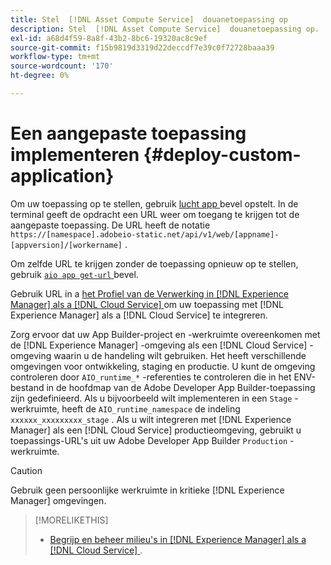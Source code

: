 ```yaml
---
title: Stel  [!DNL Asset Compute Service]  douanetoepassing op
description: Stel  [!DNL Asset Compute Service]  douanetoepassing op.
exl-id: a68d4f59-8a8f-43b2-8bc6-19320ac8c9ef
source-git-commit: f15b9819d3319d22deccdf7e39c0f72728baaa39
workflow-type: tm+mt
source-wordcount: '170'
ht-degree: 0%

---
```


# Een aangepaste toepassing implementeren {#deploy-custom-application}

Om uw toepassing op te stellen, gebruik [ lucht app ](https://github.com/adobe/aio-cli#aio-appdeploy) bevel opstelt. In de terminal geeft de opdracht een URL weer om toegang te krijgen tot de aangepaste toepassing. De URL heeft de notatie `https://[namespace].adobeio-static.net/api/v1/web/[appname]-[appversion]/[workername]` .

Om zelfde URL te krijgen zonder de toepassing opnieuw op te stellen, gebruik [`aio app get-url` ](https://github.com/adobe/aio-cli#aio-app-get-url-action) bevel.

Gebruik URL in a [ het Profiel van de Verwerking in  [!DNL Experience Manager]  als a  [!DNL Cloud Service] ](https://experienceleague.adobe.com/en/docs/experience-manager-cloud-service/content/assets/manage/asset-microservices-configure-and-use) om uw toepassing met [!DNL Experience Manager] als a [!DNL Cloud Service] te integreren.

Zorg ervoor dat uw App Builder-project en -werkruimte overeenkomen met de [!DNL Experience Manager] -omgeving als een [!DNL Cloud Service] -omgeving waarin u de handeling wilt gebruiken. Het heeft verschillende omgevingen voor ontwikkeling, staging en productie. U kunt de omgeving controleren door `AIO_runtime_*` -referenties te controleren die in het ENV-bestand in de hoofdmap van de Adobe Developer App Builder-toepassing zijn gedefinieerd. Als u bijvoorbeeld wilt implementeren in een `Stage` -werkruimte, heeft de `AIO_runtime_namespace` de indeling `xxxxxx_xxxxxxxxx_stage` . Als u wilt integreren met [!DNL Experience Manager] als een [!DNL Cloud Service] productieomgeving, gebruikt u toepassings-URL&#39;s uit uw Adobe Developer App Builder `Production` -werkruimte.

>[!CAUTION]
>
>Gebruik geen persoonlijke werkruimte in kritieke [!DNL Experience Manager] omgevingen.

>[!MORELIKETHIS]
>
>* [ Begrijp en beheer milieu&#39;s in  [!DNL Experience Manager]  als a  [!DNL Cloud Service] ](https://experienceleague.adobe.com/en/docs/experience-manager-cloud-service/content/implementing/using-cloud-manager/manage-environments).
